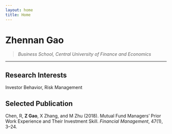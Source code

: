 ```yaml
---
layout: home
title: Home
---
```



# Zhennan Gao
>*Business School, Central University of Finance and Economics*
---    
   
## Research Interests

Investor Behavior, Risk Management

## Selected Publication
Chen, R, **Z Gao**, X Zhang, and M Zhu (2018). Mutual Fund Managers’ Prior Work Experience and Their Investment Skill. *Financial Management*, 47(1), 3–24.




